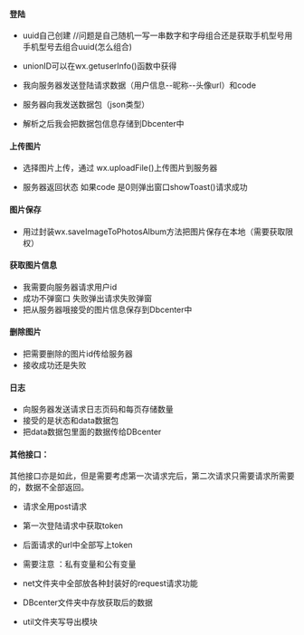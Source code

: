 #### 登陆

- uuid自己创建 //问题是自己随机一写一串数字和字母组合还是获取手机型号用手机型号去组合uuid(怎么组合)

- unionID可以在wx.getuserInfo()函数中获得

- 我向服务器发送登陆请求数据（用户信息--昵称--头像url）和code

- 服务器向我发送数据包（json类型）

- 解析之后我会把数据包信息存储到Dbcenter中

  

#### 上传图片

- 选择图片上传，通过 wx.uploadFile()上传图片到服务器

- 服务器返回状态 如果code 是0则弹出窗口showToast()请求成功

#### 图片保存

- 用过封装wx.saveImageToPhotosAlbum方法把图片保存在本地（需要获取限权）

#### 获取图片信息

- 我需要向服务器请求用户id
- 成功不弹窗口 失败弹出请求失败弹窗
- 把从服务器哦接受的图片信息保存到Dbcenter中

#### 删除图片

- 把需要删除的图片id传给服务器
- 接收成功还是失败

#### 日志

- 向服务器发送请求日志页码和每页存储数量
- 接受的是状态和data数据包
- 把data数据包里面的数据传给DBcenter

#### 其他接口：

其他接口亦是如此，但是需要考虑第一次请求完后，第二次请求只需要请求所需要的，数据不全部返回。

- 请求全用post请求
- 第一次登陆请求中获取token
- 后面请求的url中全部写上token
- 需要注意 ：私有变量和公有变量

- net文件夹中全部放各种封装好的request请求功能

- DBcenter文件夹中存放获取后的数据

- util文件夹写导出模块

  